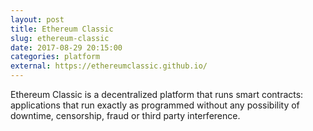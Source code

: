 ```yaml
---
layout: post
title: Ethereum Classic
slug: ethereum-classic
date: 2017-08-29 20:15:00
categories: platform
external: https://ethereumclassic.github.io/
---
```

Ethereum Classic is a decentralized platform that runs smart contracts: applications that run exactly as programmed without any possibility of downtime, censorship, fraud or third party interference.
